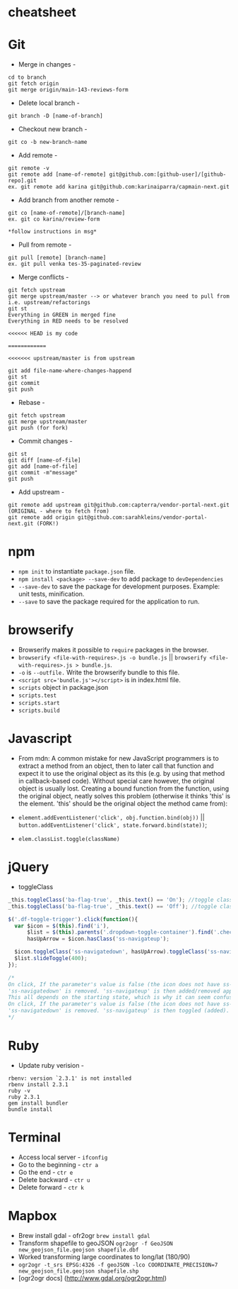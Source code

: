 # cheatsheet

# Git
* Merge in changes - 
```
cd to branch
git fetch origin
git merge origin/main-143-reviews-form
```
* Delete local branch - 
```
git branch -D [name-of-branch]
```
* Checkout new branch - 
```
git co -b new-branch-name
```

* Add remote - 
```
git remote -v
git remote add [name-of-remote] git@github.com:[github-user]/[github-repo].git
ex. git remote add karina git@github.com:karinaiparra/capmain-next.git
```

* Add branch from another remote -
```
git co [name-of-remote]/[branch-name]
ex. git co karina/review-form

*follow instructions in msg*
```

* Pull from remote - 
```
git pull [remote] [branch-name]
ex. git pull venka tes-35-paginated-review
```

* Merge conflicts - 
```
git fetch upstream
git merge upstream/master --> or whatever branch you need to pull from i.e. upstream/refactorings
git st
Everything in GREEN in merged fine
Everything in RED needs to be resolved

<<<<<< HEAD is my code

============

<<<<<<< upstream/master is from upstream

git add file-name-where-changes-happend
git st
git commit
git push
```

* Rebase - 
```
git fetch upstream
git merge upstream/master
git push (for fork)
```

* Commit changes - 
```
git st
git diff [name-of-file]
git add [name-of-file]
git commit -m"message"
git push
```

* Add upstream - 
```
git remote add upstream git@github.com:capterra/vendor-portal-next.git (ORIGINAL - where to fetch from)
git remote add origin git@github.com:sarahkleins/vendor-portal-next.git (FORK!)
```

# npm
* `npm init` to instantiate `package.json` file.
* `npm install <package> --save-dev` to add package to `devDependencies`
* `--save-dev` to save the package for development purposes. Example: unit tests, minification.
* `--save` to save the package required for the application to run.

# browserify
* Browserify makes it possible to `require` packages in the browser.
* `browserify <file-with-requires>.js -o bundle.js` || `browserify <file-with-requires>.js > bundle.js`.
* `-o` is `--outfile.` Write the browserify bundle to this file.
* `<script src='bundle.js'></script>` is in index.html file. 
* `scripts` object in package.json
* `scripts.test`
* `scripts.start`
* `scripts.build`

# Javascript
* From mdn: A common mistake for new JavaScript programmers is to extract a method from an object, then to later call that function and expect it to use the original object as its this (e.g. by using that method in callback-based code). Without special care however, the original object is usually lost. Creating a bound function from the function, using the original object, neatly solves this problem (otherwise it thinks 'this' is the element. 'this' should be the original object the method came from):
* `element.addEventListener('click', obj.function.bind(obj))` || `button.addEventListener('click', state.forward.bind(state))`;

* `elem.classList.toggle(className)`

# jQuery
* toggleClass
```javascript
_this.toggleClass('ba-flag-true', _this.text() == 'On'); //toggle class, if this is true
_this.toggleClass('ba-flag-true', _this.text() == 'Off'); //toggle class, if this is true
```

```javascript
$('.df-toggle-trigger').click(function(){
  var $icon = $(this).find('i'),
      $list = $(this).parents('.dropdown-toggle-container').find('.check-list'),
      hasUpArrow = $icon.hasClass('ss-navigateup');

  $icon.toggleClass('ss-navigatedown', hasUpArrow).toggleClass('ss-navigateup');
  $list.slideToggle(400);
});

/*
On click, If the parameter's value is false (the icon does not have ss-navigateup). 
'ss-navigatedown' is removed. 'ss-navigateup' is then added/removed appropriately. 
This all depends on the starting state, which is why it can seem confusing. 
On click, If the parameter's value is false (the icon does not have ss-navigateup), 
'ss-navigatedown' is removed. 'ss-navigateup' is then toggled (added).
*/
```

# Ruby
* Update ruby verision - 
```
rbenv: version `2.3.1' is not installed
rbenv install 2.3.1
ruby -v
ruby 2.3.1
gem install bundler
bundle install
```

# Terminal
* Access local server - `ifconfig`
* Go to the beginning - `ctr a`
* Go the end - `ctr e`
* Delete backward - `ctr u`
* Delete forward - `ctr k`

# Mapbox
* Brew install gdal - ofr2ogr `brew install gdal`
* Transform shapefile to geoJSON `ogr2ogr -f GeoJSON new_geojson_file.geojson shapefile.dbf`
* Worked transforming large coordinates to long/lat (180/90)
* `ogr2ogr -t_srs EPSG:4326 -f geoJSON -lco COORDINATE_PRECISION=7 new_geojson_file.geojson shapefile.shp`
* [ogr2ogr docs] (http://www.gdal.org/ogr2ogr.html)
